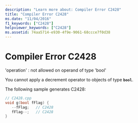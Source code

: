 ```yaml
---
description: "Learn more about: Compiler Error C2428"
title: "Compiler Error C2428"
ms.date: "11/04/2016"
f1_keywords: ["C2428"]
helpviewer_keywords: ["C2428"]
ms.assetid: 74aa5714-e930-4f9e-9061-68ccce7f0d38
---
```

# Compiler Error C2428

'operation' : not allowed on operand of type 'bool'

You cannot apply a decrement operator to objects of type **`bool`**.

The following sample generates C2428:

```cpp
// C2428.cpp
void g(bool fFlag) {
   --fFlag;   // C2428
   fFlag--;   // C2428
}
```

